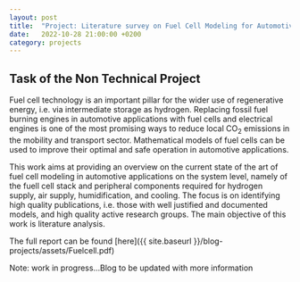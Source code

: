```yaml
---
layout: post
title:  "Project: Literature survey on Fuel Cell Modeling for Automotive applications"
date:   2022-10-28 21:00:00 +0200
category: projects
---
```

## Task of the Non Technical Project

Fuel cell technology is an important pillar for the wider use of regenerative energy, i.e.
via intermediate storage as hydrogen. Replacing fossil fuel burning engines in automotive
applications with fuel cells and electrical engines is one of the most promising ways to
reduce local CO<sub>2</sub> emissions in the mobility and transport sector. Mathematical models
of fuel cells can be used to improve their optimal and safe operation in automotive
applications.

This work aims at providing an overview on the current state of the art of fuel cell
modeling in automotive applications on the system level, namely of the fuell cell stack
and peripheral components required for hydrogen supply, air supply, humidification, and
cooling. The focus is on identifying high quality publications, i.e. those with well justified
and documented models, and high quality active research groups.
The main objective of this work is literature analysis.

The full report can be found [here]({{ site.baseurl }}/blog-projects/assets/Fuelcell.pdf)

Note: work in progress...Blog to be updated with more information